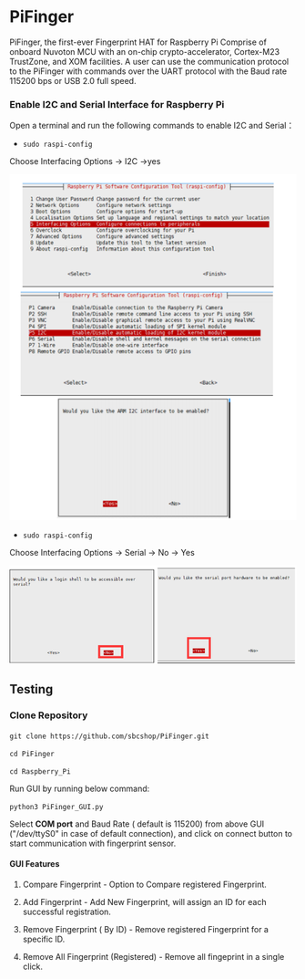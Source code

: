 # PiFinger
PiFinger, the first-ever Fingerprint HAT for Raspberry Pi Comprise of onboard Nuvoton MCU with an on-chip crypto-accelerator, Cortex-M23 TrustZone, and XOM facilities. A user can use the communication protocol to the PiFinger with commands over the UART protocol with the Baud rate 115200 bps or USB 2.0 full speed.

### Enable I2C and Serial Interface for Raspberry Pi

 Open a terminal and run the following commands to enable I2C and Serial：


* ``` sudo raspi-config ```

Choose Interfacing Options -> I2C ->yes 

<img src="Images/en_i2c_all.png" />


* ``` sudo raspi-config ```

Choose Interfacing Options -> Serial -> No -> Yes

<img src="Images/en_serial_full.png" />

## Testing

### Clone Repository

``` git clone https://github.com/sbcshop/PiFinger.git ```

``` cd PiFinger ```

``` cd Raspberry_Pi ```

Run GUI by running below command:

``` python3 PiFinger_GUI.py ```

Select <b>COM port</b> and Baud Rate ( default is 115200) from above GUI ("/dev/ttyS0" in case of default connection), 
and click on connect button to start communication with fingerprint sensor.

#### GUI Features 

1) Compare Fingerprint - Option to Compare registered Fingerprint.

2) Add Fingerprint - Add New Fingerprint, will assign an ID for each successful registration.

3) Remove Fingerprint ( By ID) - Remove registered Fingerprint for a specific ID.

4) Remove All Fingerprint (Registered) - Remove all fingeprint in a single click.
